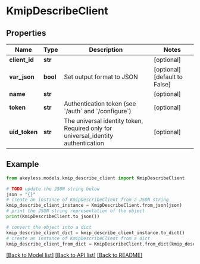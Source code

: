 # KmipDescribeClient


## Properties

Name | Type | Description | Notes
------------ | ------------- | ------------- | -------------
**client_id** | **str** |  | [optional] 
**var_json** | **bool** | Set output format to JSON | [optional] [default to False]
**name** | **str** |  | [optional] 
**token** | **str** | Authentication token (see &#x60;/auth&#x60; and &#x60;/configure&#x60;) | [optional] 
**uid_token** | **str** | The universal identity token, Required only for universal_identity authentication | [optional] 

## Example

```python
from akeyless.models.kmip_describe_client import KmipDescribeClient

# TODO update the JSON string below
json = "{}"
# create an instance of KmipDescribeClient from a JSON string
kmip_describe_client_instance = KmipDescribeClient.from_json(json)
# print the JSON string representation of the object
print(KmipDescribeClient.to_json())

# convert the object into a dict
kmip_describe_client_dict = kmip_describe_client_instance.to_dict()
# create an instance of KmipDescribeClient from a dict
kmip_describe_client_from_dict = KmipDescribeClient.from_dict(kmip_describe_client_dict)
```
[[Back to Model list]](../README.md#documentation-for-models) [[Back to API list]](../README.md#documentation-for-api-endpoints) [[Back to README]](../README.md)


